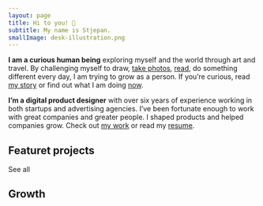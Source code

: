 ```yaml
---
layout: page
title: Hi to you! 👋 
subtitle: My name is Stjepan.
smallImage: desk-illustration.png
---
```


<b>I am a curious human being</b> exploring myself and the world through art and travel. By challenging myself to draw, [take photos](/photography), [read](/book-list), do something different every day, I am trying to grow as a person. If you’re curious, read [my story](/my-story) or find out what I am doing [now](/now).

<b>I’m a digital product designer</b> with over six years of experience working in both startups and advertising agencies. I’ve been fortunate enough to work with great companies and greater people. I shaped products and helped companies grow. Check out [my work](/work) or read my [resume](/resume).

<section class="projects grid-width">
  <div class="title-wrap">
    <h2 class="h3">Featuret projects</h2>
    <saber-link to="/work">See all</saber-link>
  </div>
  <ProjectCard
    url="/work/agrivi"
    title="Agrivi"
    right="113"
    description="Farm managment software"
    bgImage="stjepangrgic-agrivi-card-bgImage.jpg"
    projectImage="stjepangrgic-agrivi-card-projectImage.png"
    underlinColor="#5FC21E"/>
  <ProjectCard
    url="/work/share-istria"
    title="Share Istria"
    description="Creative Tourism Campaign"
    bgImage="stjepangrgic-share-istria-card-bgImage.png"
    projectImage="stjepangrgic-share-istria-card-projectImage.png"
    underlinColor="#009FE2"/>
  <ProjectCard
    url="/work/vip-xmass-chat"
    title="Vip Xmas Chat"
    description="Promotional Chat App"
    bgImage="stjepangrgic-vip-chat-card-bgImage.jpg"
    projectImage="stjepangrgic-vip-chat-card-projectImage.png"
    textColor="#000"/>
</section>

<div class="growth grid-width">
  <h2 class="h3">Growth</h2>
  <div class="growth-grid">
    <SmallCard
      url="/book-list" 
      title="Book list"
      icon="book.svg"/>
    <SmallCard
      url="/fail-list" 
      title="Fail list"
      icon="fail.svg"/>
    <SmallCard
      url="/bucket-list" 
      title="Bucket list"
      icon="bucket.svg"/>
  </div>
</div>

<script>
import slink from '@/theme/components/slink.vue'
import simg from '@/theme/components/simg.vue'
import sfigure from '@/theme/components/sfigure.vue'
import ProjectCard from '@/theme/components/ProjectCard.vue'
import SmallCard from '@/theme/components/SmallCard.vue'
import PageHeader from '@/theme/components/PageHeader.vue'

export default {
  components: {
    slink,
    simg,
    sfigure,
    ProjectCard,
    SmallCard,
    PageHeader
  }
}
</script>

<style lang="stylus">
.index
  .small-image
    width 785px
    bottom 0
    right 0
    transform translate(72px, 3.3613445%)
  .content
    padding-top 4rem
    
  .title-wrap
    display: flex
    flex-direction: row
    justify-content: space-between;
    align-items: baseline
    a
      line-height: 1.2
  .h3
    margin-bottom: 1.5rem;
    margin-top: 4rem;
    font-weight: 800;
    font-size: 2rem;

  .growth-grid
    display: grid
    grid-template-columns: 1fr 1fr 1fr
    grid-column-gap 1.6161616%
    height: 272px
    margin-bottom: 5rem;
    @media screen and (max-width 700px) {
      display: flex
      flex-direction: column
      height auto
      .small-card {
        height 272px
        margin-bottom: 1rem
      }
    }
</style>
